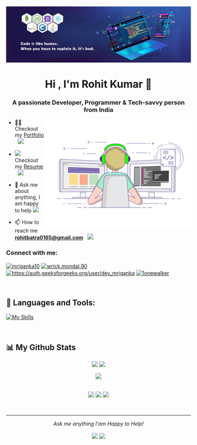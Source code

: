 ![](https://github.com/Rohit9252/Rohit9252/blob/main/Untitled-1.jpg)

<h1 align="center">Hi , I'm Rohit Kumar  👋</h1>
<h3 align="center">A passionate Developer, Programmer & Tech-savvy person from India</h3>

<img align="right" alt="Coding" width="400" src="https://github.com/Rohit9252/Rohit9252/blob/main/coding-freak%20(1).gif">

- 👨‍💻 Checkout my [Portfolio](https://rohit9252.github.io/) &nbsp; <img width="15" src="https://i.gifer.com/origin/b3/b34dc1592ae8556da933835c0d532738_w200.webp">


<!-- Resume -->
-  <img width="20" src = "https://user-images.githubusercontent.com/66555692/190847273-1a125e30-6bb9-4221-916f-47ef6d774f58.png" > Checkout my [Resume](https://drive.google.com/file/d/1yGiBW-SRO9KmsCRhPzVWctrsZPsZeKs3/view?usp=sharing) &nbsp; <img width="15" src="https://i.gifer.com/origin/b3/b34dc1592ae8556da933835c0d532738_w200.webp">


<!-- <img width="30" src = "https://user-images.githubusercontent.com/66555692/190847273-1a125e30-6bb9-4221-916f-47ef6d774f58.png" > -->


- 💬 Ask me about anything, I am happy to help <img width="15" src="https://i.gifer.com/origin/b3/b34dc1592ae8556da933835c0d532738_w200.webp">

- 📫 How to reach me **rohitbatra0165@gmail.com** &nbsp; <img width="15" src="https://i.gifer.com/origin/b3/b34dc1592ae8556da933835c0d532738_w200.webp">
                                                                                                                         
                                                                                                                         

<h3 align="left">Connect with me:</h3>
<p align="left">
<a href="https://www.linkedin.com/in/rohit-kumar-3b02451b8/" target="blank"><img align="center" src="https://raw.githubusercontent.com/rahuldkjain/github-profile-readme-generator/master/src/images/icons/Social/linked-in-alt.svg" alt="mriganka10" height="30" width="40" /></a>
<a href="https://www.facebook.com/batra.rohit10113/" target="blank"><img align="center" src="https://raw.githubusercontent.com/rahuldkjain/github-profile-readme-generator/master/src/images/icons/Social/facebook.svg" alt="wrick.mondal.90" height="30" width="40" /></a>
<a href="https://auth.geeksforgeeks.org/user/walker9252/practice" target="blank"><img align="center" src="https://raw.githubusercontent.com/rahuldkjain/github-profile-readme-generator/master/src/images/icons/Social/geeks-for-geeks.svg" alt="https://auth.geeksforgeeks.org/user/dev_mriganka" height="30" width="40" /></a>
<a href="https://leetcode.com/rohitbatra0165/" target="blank"><img align="center" src="https://raw.githubusercontent.com/rahuldkjain/github-profile-readme-generator/master/src/images/icons/Social/leet-code.svg" alt="1onewalker" height="30" width="40" /></a>

</p>


<br>


## 🚀 Languages and Tools:


[![My Skills](https://skillicons.dev/icons?i=js,html,css,java,mysql,mongodb,postgres,spring,maven,hibernate,react,nodejs,bootstrap,cpp,c++,git,netlify,idea,eclipse,vscode,figma,au,ai,ps,pr)](https://skillicons.dev)

<br>

## 📊 My Github Stats

<p align="center">
  <img width="48%" src="https://github-readme-stats.vercel.app/api?username=Rohit9252&show_icons=true&theme=tokyonight" />
  <img width="48%" src="https://github-readme-streak-stats.herokuapp.com/?user=Rohit9252&theme=tokyonight" />

</p>

<div align="center"  >
  <a href="https://github.com/ryo-ma/github-profile-trophy">
    <img src="https://github-profile-trophy.vercel.app/?username=Rohit9252&column=7&theme=onedark"" />
  </a>
<div>

<br>
                                                                                                                                                                                                    

<p align="center">
<img align="" height='120px' src="https://github.com/Rohit9252/Rohit9252/blob/main/Geometric%20White.gif" />
  <img align="" height='120px' src="https://raw.githubusercontent.com/rodrigograca31/rodrigograca31/master/matrix.svg" />
  <img align="" height='120px' src="https://github.com/Dev-Mriganka/Dev-Mriganka/blob/main/Geometric%20White.gif" />
</p>
<br>       
                                                                                                                 
<hr>
<p align="center">
  <i>Ask me anything I'am Happy to Help! </i>
  <br><br>
<a target="_blank" href="https://www.linkedin.com/in/rohit-kumar-3b02451b8/"><img src="https://img.shields.io/badge/-LinkedIn-0077B5?style=for-the-badge&logo=Linkedin&logoColor=white"></img></a>
<a target="_blank" href="mailto:rohitbatra0165@gmail.com"><img src="https://img.shields.io/badge/-Gmail-D14836?style=for-the-badge&logo=Gmail&logoColor=white"></img></a>
<br>
</p>
